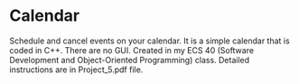 # Calendar
Schedule and cancel events on your calendar. It is a simple calendar that is coded in C++. There are no GUI.
Created in my ECS 40 (Software Development and Object-Oriented Programming) class.
Detailed instructions are in Project_5.pdf file.
